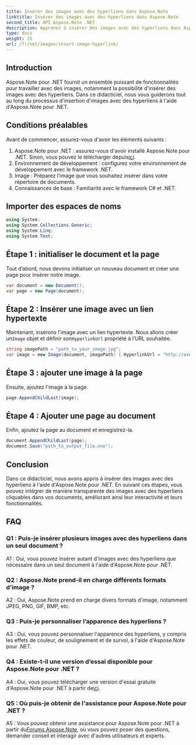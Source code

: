```yaml
---
title: Insérer des images avec des hyperliens dans Aspose.Note
linktitle: Insérer des images avec des hyperliens dans Aspose.Note
second_title: API Aspose.Note .NET
description: Apprenez à insérer des images avec des hyperliens dans Aspose.Note pour .NET sans effort. Améliorez l’interactivité des documents avec des images cliquables.
type: docs
weight: 15
url: /fr/net/images/insert-image-hyperlink/
---
```

## Introduction

Aspose.Note pour .NET fournit un ensemble puissant de fonctionnalités pour travailler avec des images, notamment la possibilité d'insérer des images avec des hyperliens. Dans ce didacticiel, nous vous guiderons tout au long du processus d'insertion d'images avec des hyperliens à l'aide d'Aspose.Note pour .NET.

## Conditions préalables

Avant de commencer, assurez-vous d'avoir les éléments suivants :

1.  Aspose.Note pour .NET : assurez-vous d'avoir installé Aspose.Note pour .NET. Sinon, vous pouvez le télécharger depuis[ici](https://releases.aspose.com/note/net/).
2. Environnement de développement : configurez votre environnement de développement avec le framework .NET.
3. Image : Préparez l’image que vous souhaitez insérer dans votre répertoire de documents.
4. Connaissances de base : Familiarité avec le framework C# et .NET.

## Importer des espaces de noms

```csharp
using System;
using System.Collections.Generic;
using System.Linq;
using System.Text;
```

## Étape 1 : initialiser le document et la page

Tout d’abord, nous devons initialiser un nouveau document et créer une page pour insérer notre image.

```csharp
var document = new Document();
var page = new Page(document);
```

## Étape 2 : Insérer une image avec un lien hypertexte

 Maintenant, insérons l'image avec un lien hypertexte. Nous allons créer un`Image` objet et définir son`HyperlinkUrl` propriété à l’URL souhaitée.

```csharp
string imagePath = "path_to_your_image.jpg";
var image = new Image(document, imagePath) { HyperlinkUrl = "http://exemple.com" };
```

## Étape 3 : ajouter une image à la page

Ensuite, ajoutez l'image à la page.

```csharp
page.AppendChildLast(image);
```

## Étape 4 : Ajouter une page au document

Enfin, ajoutez la page au document et enregistrez-la.

```csharp
document.AppendChildLast(page);
document.Save("path_to_output_file.one");
```

## Conclusion

Dans ce didacticiel, nous avons appris à insérer des images avec des hyperliens à l'aide d'Aspose.Note pour .NET. En suivant ces étapes, vous pouvez intégrer de manière transparente des images avec des hyperliens cliquables dans vos documents, améliorant ainsi leur interactivité et leurs fonctionnalités.

## FAQ

### Q1 : Puis-je insérer plusieurs images avec des hyperliens dans un seul document ?

A1 : Oui, vous pouvez insérer autant d'images avec des hyperliens que nécessaire dans un seul document à l'aide d'Aspose.Note pour .NET.

### Q2 : Aspose.Note prend-il en charge différents formats d’image ?

A2 : Oui, Aspose.Note prend en charge divers formats d'image, notamment JPEG, PNG, GIF, BMP, etc.

### Q3 : Puis-je personnaliser l’apparence des hyperliens ?

A3 : Oui, vous pouvez personnaliser l'apparence des hyperliens, y compris les effets de couleur, de soulignement et de survol, à l'aide d'Aspose.Note pour .NET.

### Q4 : Existe-t-il une version d’essai disponible pour Aspose.Note pour .NET ?

 A4 : Oui, vous pouvez télécharger une version d'essai gratuite d'Aspose.Note pour .NET à partir de[ici](https://releases.aspose.com/).

### Q5 : Où puis-je obtenir de l'assistance pour Aspose.Note pour .NET ?

 A5 : Vous pouvez obtenir une assistance pour Aspose.Note pour .NET à partir du[Forums Aspose.Note](https://forum.aspose.com/c/note/28), où vous pouvez poser des questions, demander conseil et interagir avec d'autres utilisateurs et experts.